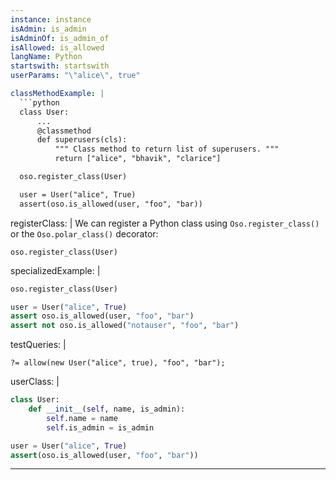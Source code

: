 ```yaml
---
instance: instance
isAdmin: is_admin
isAdminOf: is_admin_of
isAllowed: is_allowed
langName: Python
startswith: startswith
userParams: "\"alice\", true"

classMethodExample: |
  ```python
  class User:
      ...
      @classmethod
      def superusers(cls):
          """ Class method to return list of superusers. """
          return ["alice", "bhavik", "clarice"]

  oso.register_class(User)

  user = User("alice", True)
  assert(oso.is_allowed(user, "foo", "bar))
  ```

registerClass: |
  We can register a Python class using `Oso.register_class()` or the
  `Oso.polar_class()` decorator:

  ```polar
  oso.register_class(User)
  ```

specializedExample: |
  ```python
  oso.register_class(User)

  user = User("alice", True)
  assert oso.is_allowed(user, "foo", "bar")
  assert not oso.is_allowed("notauser", "foo", "bar")
  ```

testQueries: |
  ```polar
  ?= allow(new User("alice", true), "foo", "bar");
  ```

userClass: |
  ```python
  class User:
      def __init__(self, name, is_admin):
          self.name = name
          self.is_admin = is_admin

  user = User("alice", True)
  assert(oso.is_allowed(user, "foo", "bar"))
  ```
---
```

